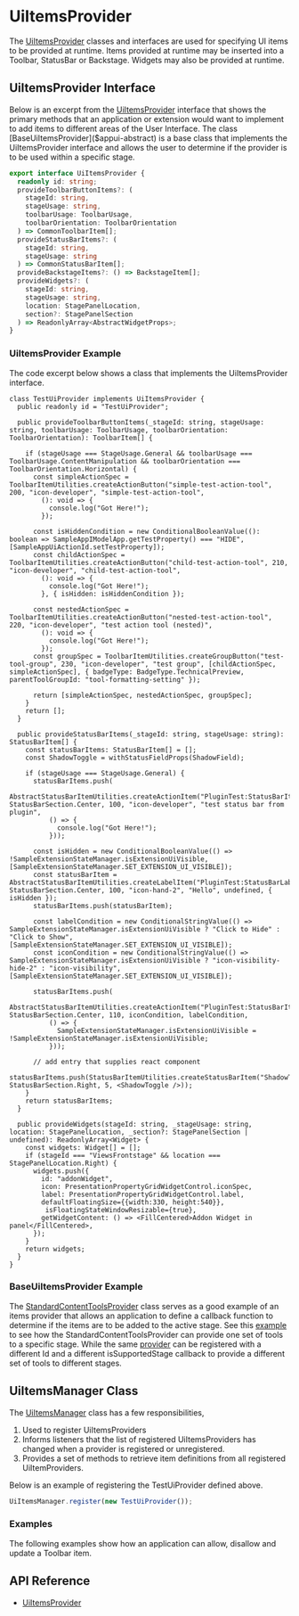 # UiItemsProvider

The [UiItemsProvider]($appui-react) classes and interfaces are used for specifying UI items to be provided at runtime.
Items provided at runtime may be inserted into a Toolbar, StatusBar or Backstage. Widgets may also be provided at runtime.

## UiItemsProvider Interface

Below is an excerpt from the [UiItemsProvider]($appui-abstract) interface that shows the primary methods that an application or extension would want to implement to add items to different areas of the User Interface. The class [BaseUiItemsProvider]($appui-abstract) is a base class that implements the UiItemsProvider interface and allows the user to determine if the provider is to be used within a specific stage.

```ts
export interface UiItemsProvider {
  readonly id: string;
  provideToolbarButtonItems?: (
    stageId: string,
    stageUsage: string,
    toolbarUsage: ToolbarUsage,
    toolbarOrientation: ToolbarOrientation
  ) => CommonToolbarItem[];
  provideStatusBarItems?: (
    stageId: string,
    stageUsage: string
  ) => CommonStatusBarItem[];
  provideBackstageItems?: () => BackstageItem[];
  provideWidgets?: (
    stageId: string,
    stageUsage: string,
    location: StagePanelLocation,
    section?: StagePanelSection
  ) => ReadonlyArray<AbstractWidgetProps>;
}
```

### UiItemsProvider Example

The code excerpt below shows a class that implements the UiItemsProvider interface.

```tsx
class TestUiProvider implements UiItemsProvider {
  public readonly id = "TestUiProvider";

  public provideToolbarButtonItems(_stageId: string, stageUsage: string, toolbarUsage: ToolbarUsage, toolbarOrientation: ToolbarOrientation): ToolbarItem[] {

    if (stageUsage === StageUsage.General && toolbarUsage === ToolbarUsage.ContentManipulation && toolbarOrientation === ToolbarOrientation.Horizontal) {
      const simpleActionSpec = ToolbarItemUtilities.createActionButton("simple-test-action-tool", 200, "icon-developer", "simple-test-action-tool",
        (): void => {
          console.log("Got Here!");
        });

      const isHiddenCondition = new ConditionalBooleanValue((): boolean => SampleAppIModelApp.getTestProperty() === "HIDE", [SampleAppUiActionId.setTestProperty]);
      const childActionSpec = ToolbarItemUtilities.createActionButton("child-test-action-tool", 210, "icon-developer", "child-test-action-tool",
        (): void => {
          console.log("Got Here!");
        }, { isHidden: isHiddenCondition });

      const nestedActionSpec = ToolbarItemUtilities.createActionButton("nested-test-action-tool", 220, "icon-developer", "test action tool (nested)",
        (): void => {
          console.log("Got Here!");
        });
      const groupSpec = ToolbarItemUtilities.createGroupButton("test-tool-group", 230, "icon-developer", "test group", [childActionSpec, simpleActionSpec], { badgeType: BadgeType.TechnicalPreview, parentToolGroupId: "tool-formatting-setting" });

      return [simpleActionSpec, nestedActionSpec, groupSpec];
    }
    return [];
  }

  public provideStatusBarItems(_stageId: string, stageUsage: string): StatusBarItem[] {
    const statusBarItems: StatusBarItem[] = [];
    const ShadowToggle = withStatusFieldProps(ShadowField);

    if (stageUsage === StageUsage.General) {
      statusBarItems.push(
        AbstractStatusBarItemUtilities.createActionItem("PluginTest:StatusBarItem1", StatusBarSection.Center, 100, "icon-developer", "test status bar from plugin",
          () => {
            console.log("Got Here!");
          }));

      const isHidden = new ConditionalBooleanValue(() => !SampleExtensionStateManager.isExtensionUiVisible, [SampleExtensionStateManager.SET_EXTENSION_UI_VISIBLE]);
      const statusBarItem = AbstractStatusBarItemUtilities.createLabelItem("PluginTest:StatusBarLabel1", StatusBarSection.Center, 100, "icon-hand-2", "Hello", undefined, { isHidden });
      statusBarItems.push(statusBarItem);

      const labelCondition = new ConditionalStringValue(() => SampleExtensionStateManager.isExtensionUiVisible ? "Click to Hide" : "Click to Show", [SampleExtensionStateManager.SET_EXTENSION_UI_VISIBLE]);
      const iconCondition = new ConditionalStringValue(() => SampleExtensionStateManager.isExtensionUiVisible ? "icon-visibility-hide-2" : "icon-visibility", [SampleExtensionStateManager.SET_EXTENSION_UI_VISIBLE]);

      statusBarItems.push(
        AbstractStatusBarItemUtilities.createActionItem("PluginTest:StatusBarItem2", StatusBarSection.Center, 110, iconCondition, labelCondition,
          () => {
            SampleExtensionStateManager.isExtensionUiVisible = !SampleExtensionStateManager.isExtensionUiVisible;
          }));

      // add entry that supplies react component
      statusBarItems.push(StatusBarItemUtilities.createStatusBarItem("ShadowToggle", StatusBarSection.Right, 5, <ShadowToggle />));
    }
    return statusBarItems;
  }

  public provideWidgets(stageId: string, _stageUsage: string, location: StagePanelLocation, _section?: StagePanelSection | undefined): ReadonlyArray<Widget> {
    const widgets: Widget[] = [];
    if (stageId === "ViewsFrontstage" && location === StagePanelLocation.Right) {
      widgets.push({
        id: "addonWidget",
        icon: PresentationPropertyGridWidgetControl.iconSpec,
        label: PresentationPropertyGridWidgetControl.label,
        defaultFloatingSize={{width:330, height:540}},
         isFloatingStateWindowResizable={true},
        getWidgetContent: () => <FillCentered>Addon Widget in panel</FillCentered>,
      });
    }
    return widgets;
  }
}
```

### BaseUiItemsProvider Example

The [StandardContentToolsProvider]($appui-react) class serves as a good example of an items provider that allows an application to define a callback function to determine if the items are to be added to the active stage. See this [example](https://github.com/iTwin/appui/blob/master/test-apps/appui-test-app/appui-test-providers/src/ui/frontstages/ContentLayout.tsx) to see how the StandardContentToolsProvider can provide one set of tools to a specific stage. While the same [provider](https://github.com/iTwin/appui/blob/master/test-apps/appui-test-app/appui-test-providers/src/ui/frontstages/CustomContent.tsx) can be registered with a different Id and a different isSupportedStage callback to provide a different set of tools to different stages.

## UiItemsManager Class

The [UiItemsManager]($appui-abstract) class has a few responsibilities,

1. Used to register UiItemsProviders
2. Informs listeners that the list of registered UiItemsProviders has changed when a provider is registered or unregistered.
3. Provides a set of methods to retrieve item definitions from all registered UiItemProviders.

Below is an example of registering the TestUiProvider defined above.

```ts
UiItemsManager.register(new TestUiProvider());
```

### Examples

The following examples show how an application can allow, disallow and update a Toolbar item.

## API Reference

- [UiItemsProvider]($appui-react)

